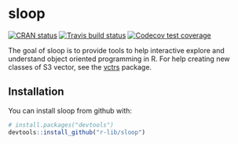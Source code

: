 
<!-- README.md is generated from README.Rmd. Please edit that file -->

# sloop

[![CRAN
status](https://www.r-pkg.org/badges/version/sloop)](https://cran.r-project.org/package=sloop)
[![Travis build
status](https://travis-ci.org/r-lib/sloop.svg?branch=master)](https://travis-ci.org/r-lib/sloop)
[![Codecov test
coverage](https://codecov.io/gh/r-lib/sloop/branch/master/graph/badge.svg)](https://codecov.io/github/r-lib/sloop?branch=master)

The goal of sloop is to provide tools to help interactive explore and
understand object oriented programming in R. For help creating new
classes of S3 vector, see the [vctrs](https://vctrs.r-lib.org) package.

## Installation

You can install sloop from github with:

``` r
# install.packages("devtools")
devtools::install_github("r-lib/sloop")
```
